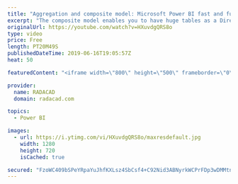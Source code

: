 ```yaml
---
title: "Aggregation and composite model: Microsoft Power BI fast and furious - THR3016"
excerpt: "The composite model enables you to have huge tables as a DirectQuery source, and some other smaller tables as in import mode. When we talk about huge tables, performance is always a challenge. In this session, we talk in-depth about how aggregations can be helpful for speeding up performance. You can"
originalUrl: https://youtube.com/watch?v=HXuvdgQRS8o
type: video
price: Free
length: PT20M49S
publishedDateTime: 2019-06-16T19:05:57Z
heat: 50

featuredContent: "<iframe width=\"800\" height=\"500\" frameborder=\"0\" src=\"https://www.youtube.com/embed/HXuvdgQRS8o\" allow=\"accelerometer; autoplay; encrypted-media; gyroscope; picture-in-picture\" allowfullscreen></iframe>"

provider:
  name: RADACAD
  domain: radacad.com

topics:
  - Power BI

images:
  - url: https://i.ytimg.com/vi/HXuvdgQRS8o/maxresdefault.jpg
    width: 1280
    height: 720
    isCached: true

secured: "FzoWC409bSPeYRpaYuJhfKXLsz4SbCsf4+C92Nid3ABNyrkWCPrFDp3wDMMtn8xVH20oVd11uNV/eA4m+/fX9V/GhdFiT/45K/uhvGQoieJnQeztlI2pvs7ka046gEjO9s8zNen6ZSU5Q361M9hqqK/VOB3CyQc+Lr6OObtyNJIN85IFLY+6o8Gc6/EQVJwWLiQ8SbVRBlL1f4hSQbh+6+hSS4wP5ADqK+dDfgK7vMbeLFl7kVdKmJr9N1T0CrtyfTAvS7Imt3HTpM40Qtov9Tp7J1Q5h4cAW29r3wR1PkLPmT0WMXC8pKD6C2Eo+NfkB4Yhl8pdE2K3tOs5721ZFp7357PYgHRA2yXg8LiplNnmN0jQQRqVPpws3I1wtxohSKs+86C+P1lCQTFtwZNE2KUoKXYrzDzBgOKi23PIh78=;PvvIth5Lb5XrovXvXU0vwA=="
---
```


